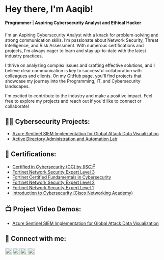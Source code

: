# Hey there, I'm Aaqib!

**Programmer | Aspiring Cybersecurity Analyst and Ethical Hacker**

###
I'm an Aspiring Cybersecurity Analyst with a knack for problem-solving and strong communication skills. I’m passionate about Network Security, Threat Intelligence, and Risk Assessment. With numerous certifications and projects, I'm always eager to learn and stay up-to-date with the latest industry practices.

I thrive on analyzing complex issues and crafting effective solutions, and I believe clear communication is key to successful collaboration with colleagues and clients. On my GitHub page, you'll find projects that showcase my journey into the Programming, IT, and Cybersecurity landscapes.

I'm excited to contribute to the industry and make a positive impact. Feel free to explore my projects and reach out if you'd like to connect or collaborate!

## 👨‍💻 Cybersecurity Projects:

- [Azure Sentinel SIEM Implementation for Global Attack Data Visualization](https://github.com/aaqib27/LABURL)
- [Active Directory Administration and Automation Lab](https://github.com/aaqib27/ActiveDirectoryLab)

## 📜 Certifications:

- [Certified in Cybersecurity (CC) by (ISC)<sup>2</sup>](https://acrobat.adobe.com/id/urn:aaid:sc:AP:114fb85f-f7b2-4311-9745-f834f64f5551)
- [Fortinet Network Security Expert Level 3](https://acrobat.adobe.com/id/urn:aaid:sc:AP:d54adbcc-81b7-413e-a682-213e0f4b0c3e)
- [Fortinet Certified Fundamentals in Cybersecurity](https://acrobat.adobe.com/id/urn:aaid:sc:AP:9cb7de81-2de8-4f35-865b-4f3154887f5d)
- [Fortinet Network Security Expert Level 2](https://acrobat.adobe.com/id/urn:aaid:sc:ap:ed6f778d-4c57-4e01-baeb-ccbcafdbcdfd)
- [Fortinet Network Security Expert Level 1](https://acrobat.adobe.com/id/urn:aaid:sc:ap:46873af8-1ee4-4f11-929a-502f671ff29d)
- [Introduction to Cybersecurity (Cisco Networking Academy)](https://acrobat.adobe.com/id/urn:aaid:sc:AP:e311f40e-7a8c-4ae8-b35e-c8919b8e983f)

## 📺 Project Video Demos:

- [Azure Sentinel SIEM Implementation for Global Attack Data Visualization](https://www.youtube.com/watch?v=a83ASGn_V_s)

## 🤳 Connect with me:

[<img align="left" alt="Aaqib | YouTube" width="22px" src="https://cdn.jsdelivr.net/npm/simple-icons@v3/icons/youtube.svg" />][youtube]
[<img align="left" alt="Aaqib | Twitter" width="22px" src="https://cdn.jsdelivr.net/npm/simple-icons@v3/icons/twitter.svg" />][twitter]
[<img align="left" alt="Aaqib | LinkedIn" width="22px" src="https://cdn.jsdelivr.net/npm/simple-icons@v3/icons/linkedin.svg" />][linkedin]
[<img align="left" alt="Aaqib | Instagram" width="22px" src="https://cdn.jsdelivr.net/npm/simple-icons@v3/icons/instagram.svg" />][instagram]

[twitter]: https://github.com/aaqib27
[youtube]: https://github.com/aaqib27
[instagram]: https://github.com/aaqib27
[linkedin]: https://linkedin.com/in/aaqib27
